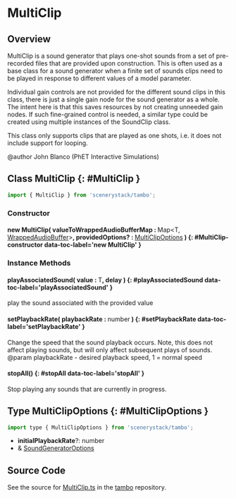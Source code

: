 # MultiClip

## Overview

MultiClip is a sound generator that plays one-shot sounds from a set of pre-recorded files that are provided upon
construction. This is often used as a base class for a sound generator when a finite set of sounds clips need to be
played in response to different values of a model parameter.

Individual gain controls are not provided for the different sound clips in this class, there is just a single gain
node for the sound generator as a whole.  The intent here is that this saves resources by not creating unneeded gain
nodes.  If such fine-grained control is needed, a similar type could be created using multiple instances of the
SoundClip class.

This class only supports clips that are played as one shots, i.e. it does not include support for looping.

@author John Blanco (PhET Interactive Simulations)

## Class MultiClip {: #MultiClip }


```js
import { MultiClip } from 'scenerystack/tambo';
```
### Constructor

#### new MultiClip( valueToWrappedAudioBufferMap : <span style="font-weight: 400;">Map&lt;T, [WrappedAudioBuffer](../tambo/WrappedAudioBuffer.md)&gt;</span>, providedOptions? : <span style="font-weight: 400;">[MultiClipOptions](../tambo/MultiClip.md#MultiClipOptions)</span> ) {: #MultiClip-constructor data-toc-label='new MultiClip' }

### Instance Methods

#### playAssociatedSound( value : <span style="font-weight: 400;">T</span>, delay ) {: #playAssociatedSound data-toc-label='playAssociatedSound' }

play the sound associated with the provided value

#### setPlaybackRate( playbackRate : <span style="font-weight: 400;"><span style="color: hsla(calc(var(--md-hue) + 180deg),80%,40%,1);">number</span></span> ) {: #setPlaybackRate data-toc-label='setPlaybackRate' }

Change the speed that the sound playback occurs. Note, this does not affect playing sounds, but will only affect
subsequent plays of sounds.
@param playbackRate - desired playback speed, 1 = normal speed

#### stopAll() {: #stopAll data-toc-label='stopAll' }

Stop playing any sounds that are currently in progress.



## Type MultiClipOptions {: #MultiClipOptions }


```js
import type { MultiClipOptions } from 'scenerystack/tambo';
```


- **initialPlaybackRate**?: <span style="color: hsla(calc(var(--md-hue) + 180deg),80%,40%,1);">number</span>
- &amp; [SoundGeneratorOptions](../tambo/SoundGenerator.md#SoundGeneratorOptions)




## Source Code

See the source for [MultiClip.ts](https://github.com/phetsims/tambo/blob/main/js/sound-generators/MultiClip.ts) in the [tambo](https://github.com/phetsims/tambo) repository.
